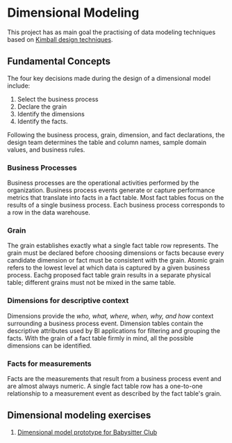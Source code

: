 # Dimensional Modeling

This project has as main goal the practising of data modeling techniques based on [Kimball design techniques](https://www.kimballgroup.com/data-warehouse-business-intelligence-resources/kimball-techniques/).

## **Fundamental Concepts**

The four key decisions made during the design of a dimensional model include:

1. Select the business process
2. Declare the grain
3. Identify the dimensions
4. Identify the facts.

Following the business process, grain, dimension, and fact declarations, the design team determines the table and column names, sample domain values, and business rules.

### **Business Processes**
Business processes are the operational activities performed by the organization. 
Business process events generate or capture performance metrics that translate into facts in a fact table. 
Most fact tables focus on the results of a single business process. 
Each business process corresponds to a row in the data warehouse. 

### **Grain**
The grain establishes exactly what a single fact table row represents. The grain must be declared before choosing dimensions or facts because every candidate dimension or fact must be consistent with the grain.
Atomic grain refers to the lowest level at which data is captured by a given business process. 
Eachg proposed fact table grain results in a separate physical table; different grains must not be mixed in the same table.

### **Dimensions for descriptive context**
Dimensions provide the *who, what, where, when, why, and how* context surrounding a business process event. 
Dimension tables contain the descriptive attributes used by BI applications for filtering and grouping the facts. With the grain of a fact table firmly in mind, all the possible dimensions can be identified.

### **Facts for measurements**
Facts are the measurements that result from a business process event and are almost always numeric. A single fact table row has a one-to-one relationship to a measurement event as described by the fact table's grain.

## Dimensional modeling exercises
1. [Dimensional model prototype for Babysitter Club](babysitter_dw)